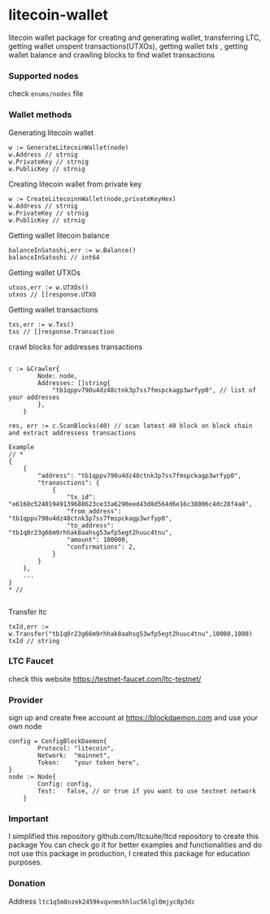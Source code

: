 # litecoin-wallet
litecoin wallet package for creating and generating wallet, transferring LTC, getting wallet unspent transactions(UTXOs), getting wallet txIs , getting wallet balance and crawling blocks to find wallet transactions
 
### Supported nodes
check `enums/nodes` file  

### Wallet methods

Generating litecoin wallet
```
w := GenerateLitecoinWallet(node)
w.Address // strnig 
w.PrivateKey // strnig 
w.PublicKey // strnig 
```

Creating litecoin wallet from private key
```
w := CreateLitecoinnWallet(node,privateKeyHex)
w.Address // strnig 
w.PrivateKey // strnig 
w.PublicKey // strnig 
```

Getting wallet litecoin balance
```
balanceInSatoshi,err := w.Balance()
balanceInSatoshi // int64
```

Getting wallet UTXOs
```
utxos,err := w.UTXOs()
utxos // []response.UTXO
```

Getting wallet transactions
```
txs,err := w.Txs()
txs // []response.Transaction
```

crawl blocks for addresses transactions
```

c := &Crawler{
		Node: node, 
		Addresses: []string{
			"tb1qppv790u4dz48ctnk3p7ss7fmspckagp3wrfyp0", // list of your addresses
		},
	}
	
res, err := c.ScanBlocks(40) // scan latest 40 block on block chain and extract addressess transactions 

Example 
// *
{
    {
        "address": "tb1qppv790u4dz48ctnk3p7ss7fmspckagp3wrfyp0",
        "tranasctions": {
            {
                "tx_id": "e6160c52401949139688623ce33a6290eed43d8d564d6e16c38006c4dc28f4a8",
                "from_address": "tb1qppv790u4dz48ctnk3p7ss7fmspckagp3wrfyp0",
                "to_address": "tb1q0r23g66m9rhhak8aahsg53wfp5egt2huuc4tnu",
                "amount": 100000,
                "confirmations": 2,
            }
        }
    },
    ...
}
* // 
	
```

Transfer ltc
```
txId,err := w.Transfer("tb1q0r23g66m9rhhak8aahsg53wfp5egt2huuc4tnu",10000,1000)
txId // string
```

### LTC Faucet
check this website https://testnet-faucet.com/ltc-testnet/

### Provider 
sign up and create free account at https://blockdaemon.com and use your own node  
```
config = ConfigBlockDaemon{
		Protocol: "litecoin",
		Network:  "mainnet",
		Token:    "your token here",
}
node := Node{
		Config: config,
		Test:   false, // or true if you want to use testnet network
	}
```
### Important
I simplified this repository github.com/ltcsuite/ltcd repository to create this package You can check go it for better examples and functionalities and do not use this package in production, I created this package for education purposes.


### Donation
Address `ltc1q5m8nzek2459kvqvnmshhluc56lgl0mjyc8p3dc`